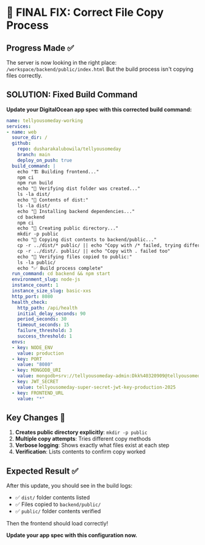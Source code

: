 # 🎯 FINAL FIX: Correct File Copy Process

## Progress Made ✅
The server is now looking in the right place: `/workspace/backend/public/index.html`
But the build process isn't copying files correctly.

## SOLUTION: Fixed Build Command

**Update your DigitalOcean app spec with this corrected build command:**

```yaml
name: tellyousomeday-working
services:
- name: web
  source_dir: /
  github:
    repo: dusharakalubowila/tellyousomeday
    branch: main
    deploy_on_push: true
  build_command: |
    echo "🏗️ Building frontend..."
    npm ci
    npm run build
    echo "📂 Verifying dist folder was created..."
    ls -la dist/
    echo "📁 Contents of dist:"
    ls -la dist/
    echo "📂 Installing backend dependencies..."
    cd backend
    npm ci
    echo "📂 Creating public directory..."
    mkdir -p public
    echo "📂 Copying dist contents to backend/public..."
    cp -r ../dist/* public/ || echo "Copy with /* failed, trying different approach..."
    cp -r ../dist/. public/ || echo "Copy with . failed too"
    echo "📁 Verifying files copied to public:"
    ls -la public/
    echo "✅ Build process complete"
  run_command: cd backend && npm start
  environment_slug: node-js
  instance_count: 1
  instance_size_slug: basic-xxs
  http_port: 8080
  health_check:
    http_path: /api/health
    initial_delay_seconds: 90
    period_seconds: 30
    timeout_seconds: 15
    failure_threshold: 3
    success_threshold: 1
  envs:
  - key: NODE_ENV
    value: production
  - key: PORT
    value: "8080"
  - key: MONGODB_URI
    value: mongodb+srv://tellyousomeday-admin:Dkk%40320909@tellyousomeday-cluster.8j0bf4b.mongodb.net/tellyousomeday?retryWrites=true&w=majority&appName=tellyousomeday-cluster
  - key: JWT_SECRET
    value: tellyousomeday-super-secret-jwt-key-production-2025
  - key: FRONTEND_URL
    value: "*"
```

## Key Changes 🔧

1. **Creates public directory explicitly**: `mkdir -p public`
2. **Multiple copy attempts**: Tries different copy methods
3. **Verbose logging**: Shows exactly what files exist at each step
4. **Verification**: Lists contents to confirm copy worked

## Expected Result ✅

After this update, you should see in the build logs:
- ✅ `dist/` folder contents listed
- ✅ Files copied to `backend/public/`  
- ✅ `public/` folder contents verified

Then the frontend should load correctly!

**Update your app spec with this configuration now.**
